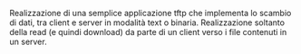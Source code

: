 Realizzazione di una semplice applicazione tftp che implementa lo scambio di dati, tra client e server in modalità text o binaria.
Realizzazione soltanto della read (e quindi download) da parte di un client verso i file contenuti in un server.

